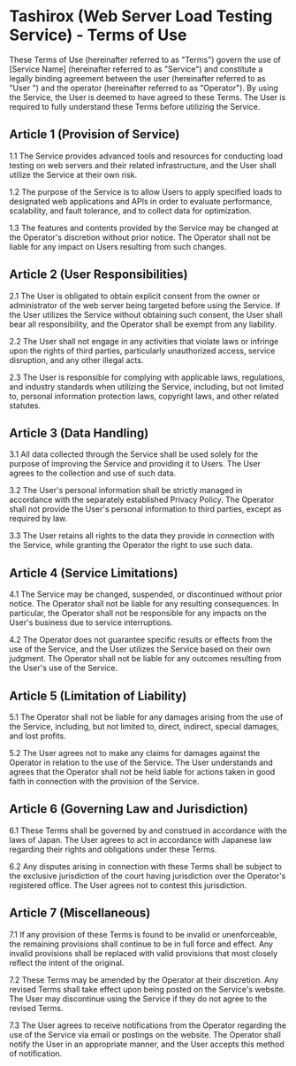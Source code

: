 # Tashirox (Web Server Load Testing Service) - Terms of Use

These Terms of Use (hereinafter referred to as "Terms") govern the use of [Service Name] (hereinafter referred to as "Service") and constitute a legally binding agreement between the user (hereinafter referred to as "User ") and the operator (hereinafter referred to as "Operator"). By using the Service, the User is deemed to have agreed to these Terms. The User is required to fully understand these Terms before utilizing the Service.

## Article 1 (Provision of Service)

1.1 The Service provides advanced tools and resources for conducting load testing on web servers and their related infrastructure, and the User shall utilize the Service at their own risk.

1.2 The purpose of the Service is to allow Users to apply specified loads to designated web applications and APIs in order to evaluate performance, scalability, and fault tolerance, and to collect data for optimization.

1.3 The features and contents provided by the Service may be changed at the Operator's discretion without prior notice. The Operator shall not be liable for any impact on Users resulting from such changes.

## Article 2 (User  Responsibilities)

2.1 The User is obligated to obtain explicit consent from the owner or administrator of the web server being targeted before using the Service. If the User utilizes the Service without obtaining such consent, the User shall bear all responsibility, and the Operator shall be exempt from any liability.

2.2 The User shall not engage in any activities that violate laws or infringe upon the rights of third parties, particularly unauthorized access, service disruption, and any other illegal acts.

2.3 The User is responsible for complying with applicable laws, regulations, and industry standards when utilizing the Service, including, but not limited to, personal information protection laws, copyright laws, and other related statutes.

## Article 3 (Data Handling)

3.1 All data collected through the Service shall be used solely for the purpose of improving the Service and providing it to Users. The User agrees to the collection and use of such data.

3.2 The User's personal information shall be strictly managed in accordance with the separately established Privacy Policy. The Operator shall not provide the User's personal information to third parties, except as required by law.

3.3 The User retains all rights to the data they provide in connection with the Service, while granting the Operator the right to use such data.

## Article 4 (Service Limitations)

4.1 The Service may be changed, suspended, or discontinued without prior notice. The Operator shall not be liable for any resulting consequences. In particular, the Operator shall not be responsible for any impacts on the User's business due to service interruptions.

4.2 The Operator does not guarantee specific results or effects from the use of the Service, and the User utilizes the Service based on their own judgment. The Operator shall not be liable for any outcomes resulting from the User's use of the Service.

## Article 5 (Limitation of Liability)

5.1 The Operator shall not be liable for any damages arising from the use of the Service, including, but not limited to, direct, indirect, special damages, and lost profits.

5.2 The User agrees not to make any claims for damages against the Operator in relation to the use of the Service. The User understands and agrees that the Operator shall not be held liable for actions taken in good faith in connection with the provision of the Service.

## Article 6 (Governing Law and Jurisdiction)

6.1 These Terms shall be governed by and construed in accordance with the laws of Japan. The User agrees to act in accordance with Japanese law regarding their rights and obligations under these Terms.

6.2 Any disputes arising in connection with these Terms shall be subject to the exclusive jurisdiction of the court having jurisdiction over the Operator's registered office. The User agrees not to contest this jurisdiction.

## Article 7 (Miscellaneous)

7.1 If any provision of these Terms is found to be invalid or unenforceable, the remaining provisions shall continue to be in full force and effect. Any invalid provisions shall be replaced with valid provisions that most closely reflect the intent of the original.

7.2 These Terms may be amended by the Operator at their discretion. Any revised Terms shall take effect upon being posted on the Service's website. The User may discontinue using the Service if they do not agree to the revised Terms.

7.3 The User agrees to receive notifications from the Operator regarding the use of the Service via email or postings on the website. The Operator shall notify the User in an appropriate manner, and the User accepts this method of notification.

